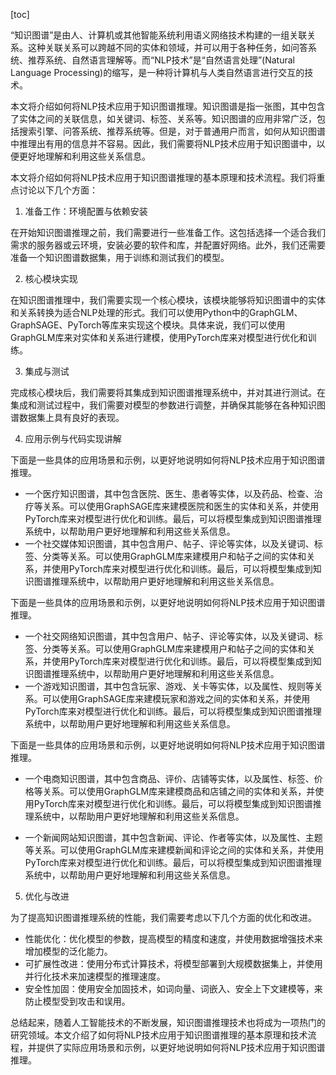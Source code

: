 
[toc]                    
                
                
“知识图谱”是由人、计算机或其他智能系统利用语义网络技术构建的一组关联关系。这种关联关系可以跨越不同的实体和领域，并可以用于各种任务，如问答系统、推荐系统、自然语言理解等。而“NLP技术”是“自然语言处理”(Natural Language Processing)的缩写，是一种将计算机与人类自然语言进行交互的技术。

本文将介绍如何将NLP技术应用于知识图谱推理。知识图谱是指一张图，其中包含了实体之间的关联信息，如关键词、标签、关系等。知识图谱的应用非常广泛，包括搜索引擎、问答系统、推荐系统等。但是，对于普通用户而言，如何从知识图谱中推理出有用的信息并不容易。因此，我们需要将NLP技术应用于知识图谱中，以便更好地理解和利用这些关系信息。

本文将介绍如何将NLP技术应用于知识图谱推理的基本原理和技术流程。我们将重点讨论以下几个方面：

1. 准备工作：环境配置与依赖安装

在开始知识图谱推理之前，我们需要进行一些准备工作。这包括选择一个适合我们需求的服务器或云环境，安装必要的软件和库，并配置好网络。此外，我们还需要准备一个知识图谱数据集，用于训练和测试我们的模型。

2. 核心模块实现

在知识图谱推理中，我们需要实现一个核心模块，该模块能够将知识图谱中的实体和关系转换为适合NLP处理的形式。我们可以使用Python中的GraphGLM、GraphSAGE、PyTorch等库来实现这个模块。具体来说，我们可以使用GraphGLM库来对实体和关系进行建模，使用PyTorch库来对模型进行优化和训练。

3. 集成与测试

完成核心模块后，我们需要将其集成到知识图谱推理系统中，并对其进行测试。在集成和测试过程中，我们需要对模型的参数进行调整，并确保其能够在各种知识图谱数据集上具有良好的表现。

4. 应用示例与代码实现讲解

下面是一些具体的应用场景和示例，以更好地说明如何将NLP技术应用于知识图谱推理。

- 一个医疗知识图谱，其中包含医院、医生、患者等实体，以及药品、检查、治疗等关系。可以使用GraphSAGE库来建模医院和医生的实体和关系，并使用PyTorch库来对模型进行优化和训练。最后，可以将模型集成到知识图谱推理系统中，以帮助用户更好地理解和利用这些关系信息。
- 一个社交媒体知识图谱，其中包含用户、帖子、评论等实体，以及关键词、标签、分类等关系。可以使用GraphGLM库来建模用户和帖子之间的实体和关系，并使用PyTorch库来对模型进行优化和训练。最后，可以将模型集成到知识图谱推理系统中，以帮助用户更好地理解和利用这些关系信息。

下面是一些具体的应用场景和示例，以更好地说明如何将NLP技术应用于知识图谱推理。

- 一个社交网络知识图谱，其中包含用户、帖子、评论等实体，以及关键词、标签、分类等关系。可以使用GraphGLM库来建模用户和帖子之间的实体和关系，并使用PyTorch库来对模型进行优化和训练。最后，可以将模型集成到知识图谱推理系统中，以帮助用户更好地理解和利用这些关系信息。
- 一个游戏知识图谱，其中包含玩家、游戏、关卡等实体，以及属性、规则等关系。可以使用GraphSAGE库来建模玩家和游戏之间的实体和关系，并使用PyTorch库来对模型进行优化和训练。最后，可以将模型集成到知识图谱推理系统中，以帮助用户更好地理解和利用这些关系信息。

下面是一些具体的应用场景和示例，以更好地说明如何将NLP技术应用于知识图谱推理。

- 一个电商知识图谱，其中包含商品、评价、店铺等实体，以及属性、标签、价格等关系。可以使用GraphGLM库来建模商品和店铺之间的实体和关系，并使用PyTorch库来对模型进行优化和训练。最后，可以将模型集成到知识图谱推理系统中，以帮助用户更好地理解和利用这些关系信息。

- 一个新闻网站知识图谱，其中包含新闻、评论、作者等实体，以及属性、主题等关系。可以使用GraphGLM库来建模新闻和评论之间的实体和关系，并使用PyTorch库来对模型进行优化和训练。最后，可以将模型集成到知识图谱推理系统中，以帮助用户更好地理解和利用这些关系信息。

5. 优化与改进

为了提高知识图谱推理系统的性能，我们需要考虑以下几个方面的优化和改进。

- 性能优化：优化模型的参数，提高模型的精度和速度，并使用数据增强技术来增加模型的泛化能力。
- 可扩展性改进：使用分布式计算技术，将模型部署到大规模数据集上，并使用并行化技术来加速模型的推理速度。
- 安全性加固：使用安全加固技术，如词向量、词嵌入、安全上下文建模等，来防止模型受到攻击和误用。

总结起来，随着人工智能技术的不断发展，知识图谱推理技术也将成为一项热门的研究领域。本文介绍了如何将NLP技术应用于知识图谱推理的基本原理和技术流程，并提供了实际应用场景和示例，以更好地说明如何将NLP技术应用于知识图谱推理。

